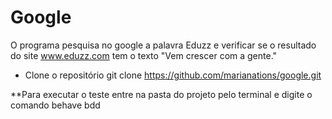 # Google

 O programa pesquisa no google a palavra Eduzz e verificar se o resultado do site www.eduzz.com tem o texto "Vem crescer com a gente."


 * Clone o repositório
git clone https://github.com/marianations/google.git

**Para executar o teste entre na pasta do projeto pelo terminal e digite o comando behave bdd 





